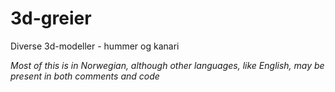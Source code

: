 # 3d-greier
Diverse 3d-modeller - hummer og kanari

_Most of this is in Norwegian, although other languages, like English, may be
present in both comments and code_
